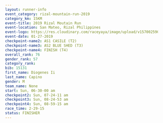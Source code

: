 ```yaml
---
layout: runner-info 
event_category: rizal-mountain-run-2019 
category_km: 15KM 
event-title: 2019 Rizal Moutain Run 
event-location: San Mateo, Rizal Philippines 
event-logo: https://res.cloudinary.com/raceyaya/image/upload/v1570025909/logo/rizal-mountain_gkfete.jpg 
event-date: 01-27-2019 
checkpoint-name2: AS1 CASILE (T2) 
checkpoint-name3: AS2 BLUE SHED (T3) 
checkpoint-name4: FINISH (T4) 
overall_rank: 76
gender_rank: 57
category_rank: 
bib: 15131
first_name: Diogenes Ii
last_name: Capino
gender: M
team_name: None
start: Sun, 06-30-00 am
checkpoint2: Sun, 07-24-11 am
checkpoint3: Sun, 08-24-53 am
checkpoint4: Sun, 08-59-15 am
race_time: 2-29-15
status: FINISHER
---
```

